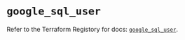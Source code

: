 # `google_sql_user`

Refer to the Terraform Registory for docs: [`google_sql_user`](https://registry.terraform.io/providers/hashicorp/google-beta/5.26.0/docs/resources/google_sql_user).
